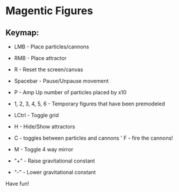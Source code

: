 # Magentic Figures

## Keymap:


* LMB - Place particles/cannons
* RMB - Place attractor

* R - Reset the screen/canvas
* Spacebar - Pause/Unpause movement
* P - Amp Up number of particles placed by x10
* 1, 2, 3, 4, 5, 6 - Temporary figures that have been premodeled

* LCtrl - Toggle grid
* H - Hide/Show attractors
* C - toggles between particles and cannons
' F - fire the cannons!

* M - Toggle 4 way mirror
* "+" - Raise gravitational constant
* "-" - Lower gravitational constant

Have fun!
